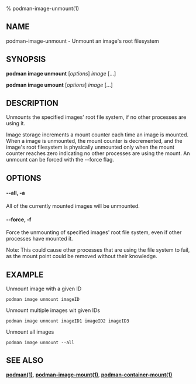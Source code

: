 % podman-image-unmount(1)

## NAME
podman\-image\-unmount - Unmount an image's root filesystem

## SYNOPSIS
**podman image unmount** [*options*] *image* [...]

**podman image umount** [*options*] *image* [...]

## DESCRIPTION
Unmounts the specified images' root file system, if no other processes
are using it.

Image storage increments a mount counter each time an image is mounted.
When a image is unmounted, the mount counter is decremented, and the
image's root filesystem is physically unmounted only when the mount
counter reaches zero indicating no other processes are using the mount.
An unmount can be forced with the --force flag.

## OPTIONS
#### **--all**, **-a**

All of the currently mounted images will be unmounted.

#### **--force**, **-f**

Force the unmounting of specified images' root file system, even if other
processes have mounted it.

Note: This could cause other processes that are using the file system to fail,
as the mount point could be removed without their knowledge.

## EXAMPLE

Unmount image with a given ID
```
podman image unmount imageID
```

Unmount multiple images wit given IDs
```
podman image unmount imageID1 imageID2 imageID3
```

Unmount all images
```
podman image unmount --all
```
## SEE ALSO
**[podman(1)](podman.1.md)**, **[podman-image-mount(1)](podman-image-mount.1.md)**, **[podman-container-mount(1)](podman-container-mount.1.md)**

